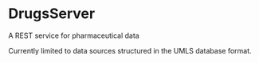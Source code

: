DrugsServer
===========

A REST service for pharmaceutical data

Currently limited to data sources structured in the UMLS database format. 
